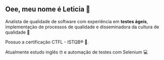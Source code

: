 ## Oee, meu nome é Leticia 👋


Analista de qualidade de software com experiência em **testes ágeis**, implementação de processos de qualidade e disseminadora da cultura de qualidade 📖

Possuo a certificação CTFL - ISTQB® 📃.

Atualmente estudo inglês 🤓 e automação de testes com Selenium 💻

<!--

Focada em:
<div display='inline'>

</div>
